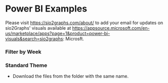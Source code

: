 # Power BI Examples
Please visit https://sio2graphs.com/about/ to add your email for updates on sio2Graphs' visuals available at https://appsource.microsoft.com/en-us/marketplace/apps?page=1&product=power-bi-visuals&search=sio2graphs: Microsft.

### Filter by Week ###
### Standard Theme ###
* Download the files from the folder with the same name.
